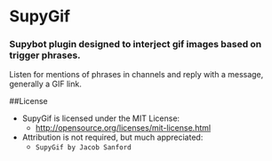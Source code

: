# SupyGif
### Supybot plugin designed to interject gif images based on trigger phrases.

Listen for mentions of phrases in channels and reply with a message, generally a GIF link.

##License
- SupyGif is licensed under the MIT License:
  - http://opensource.org/licenses/mit-license.html
- Attribution is not required, but much appreciated:
  - `SupyGif by Jacob Sanford`
